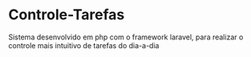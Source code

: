 # Controle-Tarefas
Sistema desenvolvido em php com o framework laravel, para realizar o controle mais intuitivo de tarefas do dia-a-dia
